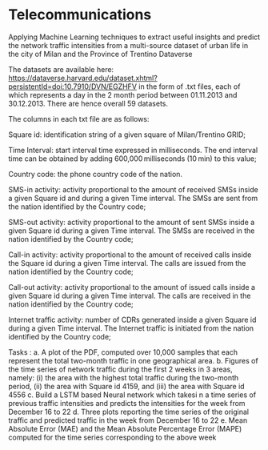 # Telecommunications
Applying Machine Learning techniques to extract useful insights and predict the network traffic intensities from a multi-source dataset of urban life in the city of Milan and the Province of Trentino Dataverse

The datasets are available here: https://dataverse.harvard.edu/dataset.xhtml?persistentId=doi:10.7910/DVN/EGZHFV in the form of .txt files, each of which represents a day in the 2 month period between 01.11.2013 and 30.12.2013. There are hence overall 59 datasets.

The columns in each txt file are as follows: 

Square id: identification string of a given square of Milan/Trentino GRID;

Time Interval: start interval time expressed in milliseconds. The end interval time can be obtained by adding 600,000 milliseconds (10 min) to this value;

Country code: the phone country code of the nation.

SMS-in activity: activity proportional to the amount of received SMSs inside a given Square id and during a given Time interval. The SMSs are sent from the nation identified by the Country code;

SMS-out activity: activity proportional to the amount of sent SMSs inside a given Square id during a given Time interval. The SMSs are received in the nation identified by the Country code;

Call-in activity: activity proportional to the amount of received calls inside the Square id during a given Time interval. The calls are issued from the nation identified by the Country code;

Call-out activity: activity proportional to the amount of issued calls inside a given Square id during a given Time interval. The calls are received in the nation identified by the Country code;

Internet traffic activity: number of CDRs generated inside a given Square id during a given Time interval. The Internet traffic is initiated from the nation identified by the Country code;

Tasks :
a. A plot of the PDF, computed over 10,000 samples that each represent the total two-month traffic in one geographical area.
b. Figures of the time series of network traffic during the first 2 weeks in 3 areas, namely:
(i) the area with the highest total traffic during the two-month period,
(ii) the area with Square id 4159, and
(iii) the area with Square id 4556
c. Build a LSTM based Neural network which takesi n a time series of previous traffic intensities and predicts the intensities for the week from December 16 to 22
d. Three plots reporting the time series of the original traffic and predicted traffic in the week from December 16 to 22
e. Mean Absolute Error (MAE) and the Mean Absolute Percentage Error (MAPE) computed for the time series corresponding to the above week



